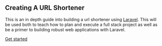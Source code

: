 ## Creating A URL Shortener

This is an in depth guide into building a url shortener using [Laravel](https://www.laravel.com). This will be used both to teach how to plan and execute a full stack project as well as be a primer to building robust web applications with Laravel.

[Get started](/setting_up.html)